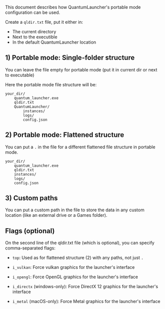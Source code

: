 This document describes how QuantumLauncher's
portable mode configuration can be used.

Create a `qldir.txt` file, put it either in:
- The current directory
- Next to the executible
- In the default QuantumLauncher location

## 1) Portable mode: Single-folder structure
You can leave the file empty for portable mode
(put it in current dir or next to executable)

Here the portable mode file structure will be:
```
your_dir/
    quantum_launcher.exe
    qldir.txt
    QuantumLauncher/
        instances/
        logs/
        config.json
```

## 2) Portable mode: Flattened structure
You can put a `.` in the file for a different
flattened file structure in portable mode.

```
your_dir/
    quantum_launcher.exe
    qldir.txt
    instances/
    logs/
    config.json
```

## 3) Custom paths
You can put a custom path in the file
to store the data in any custom location
(like an external drive or a Games folder).

## Flags (optional)
On the second line of the qldir.txt file
(which is optional), you can specify comma-separated
flags:

- `top`: Used as for flattened structure (2)
  with any paths, not just `.`

- `i_vulkan`: Force vulkan graphics for the
  launcher's interface
- `i_opengl`: Force OpenGL graphics for the
  launcher's interface
- `i_directx` (windows-only): Force DirectX 12
  graphics for the launcher's interface
- `i_metal` (macOS-only): Force Metal graphics
  for the launcher's interface
